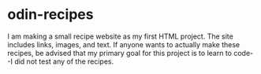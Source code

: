 # odin-recipes

I am making a small recipe website as my first HTML project. The site includes links, images, and text. If anyone wants to actually make these recipes, be advised that my primary goal for this project is to learn to code--I did not test any of the recipes.